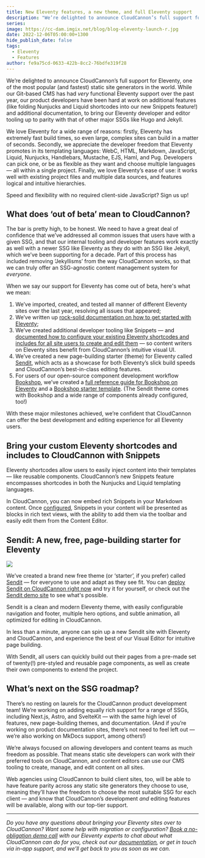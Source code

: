 ```yaml
---
title: New Eleventy features, a new theme, and full Eleventy support
description: "We’re delighted to announce CloudCannon’s full support for Eleventy, one of the most popular (and fast) static site generators in the world. While our Git-based CMS has had very functional Eleventy support over the past year, our product developers have been hard at work on additional features for the SSG —\_like folding Nunjucks and Liquid shortcodes into our new Snippets feature!"
series:
image: https://cc-dam.imgix.net/blog/blog-eleventy-launch-r.jpg
date: 2022-12-06T05:00:00+1300
hide_publish_date: false
tags:
  - Eleventy
  - Features
author: fe9a75cd-0633-422b-8cc2-76bdfe319f28
---
```

We’re delighted to announce CloudCannon’s full support for Eleventy, one of the most popular (and fastest) static site generators in the world. While our Git-based CMS has had *very* functional Eleventy support over the past year, our product developers have been hard at work on additional features (like folding Nunjucks and Liquid shortcodes into our new Snippets feature\!) and additional documentation, to bring our Eleventy developer and editor tooling up to parity with that of other major SSGs like Hugo and Jekyll.

We love Eleventy for a wide range of reasons: firstly, Eleventy has extremely fast build times, so even large, complex sites can build in a matter of seconds. Secondly, we appreciate the developer freedom that Eleventy promotes in its templating languages: WebC, HTML, Markdown, JavaScript, Liquid, Nunjucks, Handlebars, Mustache, EJS, Haml, and Pug. Developers can pick one, or be as flexible as they want and choose multiple languages — all within a single project. Finally, we love Eleventy’s ease of use: it works well with existing project files and multiple data sources, and features logical and intuitive hierarchies.

Speed and flexibility with no required client-side JavaScript? Sign us up\!

## What does ‘out of beta’ mean to CloudCannon?

The bar is pretty high, to be honest. We need to have a great deal of confidence that we’ve addressed all common issues that users have with a given SSG, and that our internal tooling and developer features work exactly as well with a newer SSG like Eleventy as they do with an SSG like Jekyll, which we’ve been supporting for a decade. Part of this process has included removing ‘Jekyllisms’ from the way CloudCannon works, so that we can truly offer an SSG-agnostic content management system for *everyone*.

When we say our support for Eleventy has come out of beta, here's what we mean:

1. We’ve imported, created, and tested all manner of different Eleventy sites over the last year, resolving all issues that appeared;
2. We’ve written up [rock-solid documentation on how to get started with Eleventy](/tutorials/eleventy-cms---get-started-with-cloudcannon/);
3. We’ve created additional developer tooling like Snippets — and [documented how to configure your existing Eleventy shortcodes and includes for all site users to create and edit them](https://cloudcannon.com/documentation/articles/editing-with-eleventy-shortcodes/?ssg=Eleventy) — so content writers on Eleventy sites benefit from CloudCannon’s intuitive visual UI.
4. We’ve created a new page-building starter (theme) for Eleventy called [Sendit](https://cloudcannon.com/community/themes/sendit/), which acts as a showcase for both Eleventy’s slick build speeds and CloudCannon’s best-in-class editing features.&nbsp;
5. For users of our open-source component development workflow [Bookshop](https://github.com/CloudCannon/bookshop), we’ve created a [full reference guide for Bookshop on Eleventy](https://github.com/CloudCannon/bookshop/blob/main/guides/eleventy.adoc) and a [Bookshop starter template](https://github.com/CloudCannon/eleventy-bookshop-starter). (The Sendit theme comes with Bookshop and a wide range of components already configured, too\!)

With these major milestones achieved, we’re confident that CloudCannon can offer the best development and editing experience for all Eleventy users.

## Bring your custom Eleventy shortcodes and includes to CloudCannon with Snippets

Eleventy shortcodes allow users to easily inject content into their templates — like reusable components. CloudCannon’s new Snippets feature encompasses shortcodes in both the Nunjucks and Liquid templating languages.

In CloudCannon, you can now embed rich Snippets in your Markdown content. Once [configured](https://cloudcannon.com/documentation/articles/editing-with-eleventy-shortcodes/?ssg=Eleventy), Snippets in your content will be presented as blocks in rich text views, with the ability to add them via the toolbar and easily edit them from the Content Editor.

## Sendit: A new, free, page-building starter for Eleventy

![](https://cc-dam.imgix.net/blog/blog-eleventy-launch-sendit.jpg)

We’ve created a brand new free theme (or ‘starter’, if you prefer) called [Sendit](https://cloudcannon.com/community/themes/sendit/) — for everyone to use and adapt as they see fit. You can [deploy Sendit on CloudCannon right now](https://app.cloudcannon.com/register#sites/connect/github/CloudCannon/sendit-eleventy-template)&nbsp;and try it for yourself, or check out the [Sendit demo site](https://potent-ship.cloudvent.net/) to see what's possible.

Sendit is a clean and modern Eleventy theme, with easily configurable navigation and footer, multiple hero options, and subtle animation, all optimized for editing in CloudCannon.

In less than a minute, anyone can spin up a new Sendit site with Eleventy and CloudCannon, and experience the best of our Visual Editor for intuitive page building.

With Sendit, all users can quickly build out their pages from a pre-made set of twenty(\!) pre-styled and reusable page components, as well as create their own components to extend the project.

## What’s next on the SSG roadmap?

There’s no resting on laurels for the CloudCannon product development team\! We’re working on adding equally rich support for a range of SSGs, including Next.js, Astro, and SvelteKit — with the same high level of features, new page-building themes, and documentation. (And if you’re working on product documentation sites, there’s not need to feel left out — we’re also working on MkDocs support, among others\!)

We’re always focused on allowing developers and content teams as much freedom as possible. That means static site developers can work with their preferred tools on CloudCannon, and content editors can use our CMS tooling to create, manage, and edit content on all sites.

Web agencies using CloudCannon to build client sites, too, will be able to have feature parity across any static site generators they choose to use, meaning they’ll have the freedom to choose the most suitable SSG for each client — and know that CloudCannon’s development *and* editing features will be available, along with our top-tier support.

---

*Do you have any questions about bringing your Eleventy sites over to CloudCannon? Want some help with migration or configuration? [Book a no-obligation demo call](https://cloudcannon.com/book-a-demo/)&nbsp;with our Eleventy experts to chat about what CloudCannon can do for you, check out our&nbsp;[documentation](https://cloudcannon.com/documentation/?ssg=Eleventy), or get in touch via in-app support, and we’ll get back to you as soon as we can.*